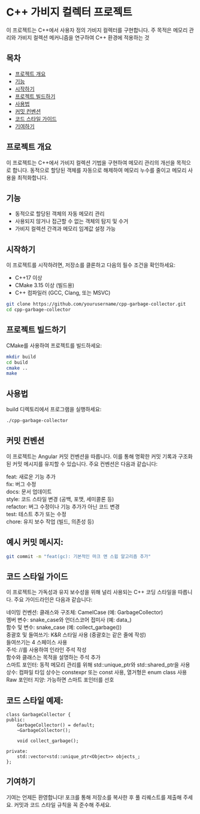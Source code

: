 # C++ 가비지 컬렉터 프로젝트

이 프로젝트는 C++에서 사용자 정의 가비지 컬렉터를 구현합니다. 주 목적은 메모리 관리와 가비지 컬렉션 메커니즘을 연구하여 C++ 환경에 적용하는 것

## 목차

- [프로젝트 개요](#프로젝트-개요)
- [기능](#기능)
- [시작하기](#시작하기)
- [프로젝트 빌드하기](#프로젝트-빌드하기)
- [사용법](#사용법)
- [커밋 컨벤션](#커밋-컨벤션)
- [코드 스타일 가이드](#코드-스타일-가이드)
- [기여하기](#기여하기)

## 프로젝트 개요

이 프로젝트는 C++에서 가비지 컬렉션 기법을 구현하여 메모리 관리의 개선을 목적으로 합니다. 동적으로 할당된 객체를 자동으로 해제하여 메모리 누수를 줄이고 메모리 사용을 최적화합니다.

## 기능

- 동적으로 할당된 객체의 자동 메모리 관리
- 사용되지 않거나 접근할 수 없는 객체의 탐지 및 수거
- 가비지 컬렉션 간격과 메모리 임계값 설정 가능

## 시작하기

이 프로젝트를 시작하려면, 저장소를 클론하고 다음의 필수 조건을 확인하세요:

- C++17 이상
- CMake 3.15 이상 (빌드용)
- C++ 컴파일러 (GCC, Clang, 또는 MSVC)

```bash
git clone https://github.com/yourusername/cpp-garbage-collector.git
cd cpp-garbage-collector
```

## 프로젝트 빌드하기

CMake를 사용하여 프로젝트를 빌드하세요:

```bash
mkdir build
cd build
cmake ..
make
````

## 사용법

build 디렉토리에서 프로그램을 실행하세요:
```bash
./cpp-garbage-collector
````

## 커밋 컨벤션

이 프로젝트는 Angular 커밋 컨벤션을 따릅니다. 이를 통해 명확한 커밋 기록과 구조화된 커밋 메시지를 유지할 수 있습니다. 주요 컨벤션은 다음과 같습니다:

feat: 새로운 기능 추가  
fix: 버그 수정  
docs: 문서 업데이트  
style: 코드 스타일 변경 (공백, 포맷, 세미콜론 등)  
refactor: 버그 수정이나 기능 추가가 아닌 코드 변경  
test: 테스트 추가 또는 수정  
chore: 유지 보수 작업 (빌드, 의존성 등)  

## 예시 커밋 메시지:
```bash
git commit -m "feat(gc): 기본적인 마크 앤 스윕 알고리즘 추가"
````

## 코드 스타일 가이드

이 프로젝트는 가독성과 유지 보수성을 위해 널리 사용되는 C++ 코딩 스타일을 따릅니다. 주요 가이드라인은 다음과 같습니다:

네이밍 컨벤션:
클래스와 구조체: CamelCase (예: GarbageCollector)  
멤버 변수: snake_case와 언더스코어 접미사 (예: data_)  
함수 및 변수: snake_case (예: collect_garbage())  
중괄호 및 들여쓰기:
K&R 스타일 사용 (중괄호는 같은 줄에 작성)  
들여쓰기는 4 스페이스 사용  
주석:
//를 사용하여 인라인 주석 작성  
함수와 클래스는 목적을 설명하는 주석 추가  
스마트 포인터:
동적 메모리 관리를 위해 std::unique_ptr와 std::shared_ptr을 사용  
상수:
컴파일 타임 상수는 constexpr 또는 const 사용, 열거형은 enum class 사용  
Raw 포인터 지양:
가능하면 스마트 포인터를 선호  

## 코드 스타일 예제:
```
class GarbageCollector {
public:
    GarbageCollector() = default;
    ~GarbageCollector();

    void collect_garbage();

private:
    std::vector<std::unique_ptr<Object>> objects_;
};
```

## 기여하기

기여는 언제든 환영합니다! 포크를 통해 저장소를 복사한 후 풀 리퀘스트를 제출해 주세요. 커밋과 코드 스타일 규칙을 꼭 준수해 주세요.
